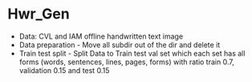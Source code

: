 # Hwr_Gen
* Data: CVL and IAM offline handwritten text image
* Data preparation - Move all subdir out of the dir and delete it
* Train test split - Split Data to Train test val set which each set has all forms (words, sentences, lines, pages, forms) with ratio train 0.7, validation 0.15 and test 0.15 
